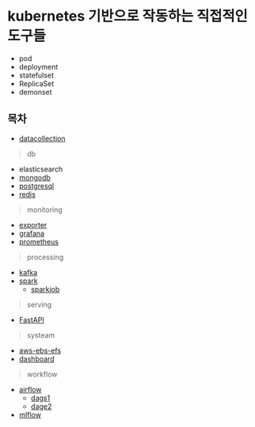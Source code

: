# kubernetes 기반으로 작동하는 직접적인 도구들
- pod
- deployment
- statefulset
- ReplicaSet
- demonset

## 목차

- [datacollection](./datacollection/python/README.md)
> db
- elasticsearch
- [mongodb](./db/mongodb/README.md)
- [postgresql](./db/postgresql/README.md)
- [redis](./db/redis/README.md)
> monitoring
- [exporter](./monitoring/exporter/README.md)
- [grafana](./monitoring/grafana/README.md)
- [prometheus](./monitoring/prometheus/README.md)
> processing
- [kafka](./processing/kafka/README.md)
- [spark](./processing/spark/README.md)
    - [sparkjob](./processing/spark/sparkhome/README.md)
> serving
- [FastAPI](./serving/README.md)
> systeam
- [aws-ebs-efs](./system/aws-ebs-efs/README.md)
- [dashboard](./system/dashboard/README.md)
> workflow
- [airflow](./workflow/airflow/README.md)
    - [dags1](./workflow/airflow/dags/lsh/README.md)
    - [dage2](./workflow/airflow/dags/jun/README.md)
- [mlflow](./workflow/mlflow/README.md)